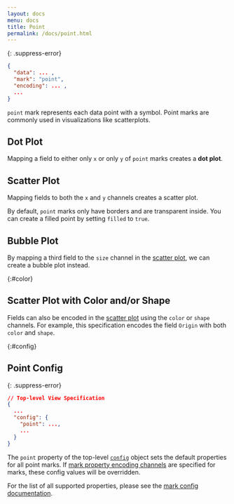 ```yaml
---
layout: docs
menu: docs
title: Point
permalink: /docs/point.html
---
```


{: .suppress-error}
```json
{
  "data": ... ,
  "mark": "point",
  "encoding": ... ,
  ...
}
```

`point` mark represents each data point with a symbol. Point marks are commonly used in visualizations like scatterplots.


## Dot Plot

Mapping a field to either only `x` or only `y` of `point` marks creates a **dot plot**.

<span class="vl-example" data-name="point_1d"></span>

## Scatter Plot

Mapping fields to both the `x` and `y` channels creates a scatter plot.

<span class="vl-example" data-name="point_2d"></span>


By default, `point` marks only have borders and are transparent inside.  You can create a filled point by setting `filled` to `true`.

<span class="vl-example" data-name="point_filled"></span>

## Bubble Plot

By mapping a third field to the `size` channel in the [scatter plot](#scatter), we can create a bubble plot instead.

<span class="vl-example" data-name="scatter_bubble"></span>

{:#color}

## Scatter Plot with Color and/or Shape

Fields can also be encoded in the [scatter plot](#scatter) using the `color` or `shape` channels.
For example, this specification encodes the field `Origin` with both `color` and `shape`.

<span class="vl-example" data-name="scatter_colored_with_shape"></span>

{:#config}
## Point Config


{: .suppress-error}
```json
// Top-level View Specification
{
  ...
  "config": {
    "point": ...,
    ...
  }
}
```

The `point` property of the top-level [`config`](config.html) object sets the default properties for all point marks.  If [mark property encoding channels](encoding.html#mark-prop) are specified for marks, these config values will be overridden.

For the list of all supported properties, please see the [mark config documentation](mark.html#config).
